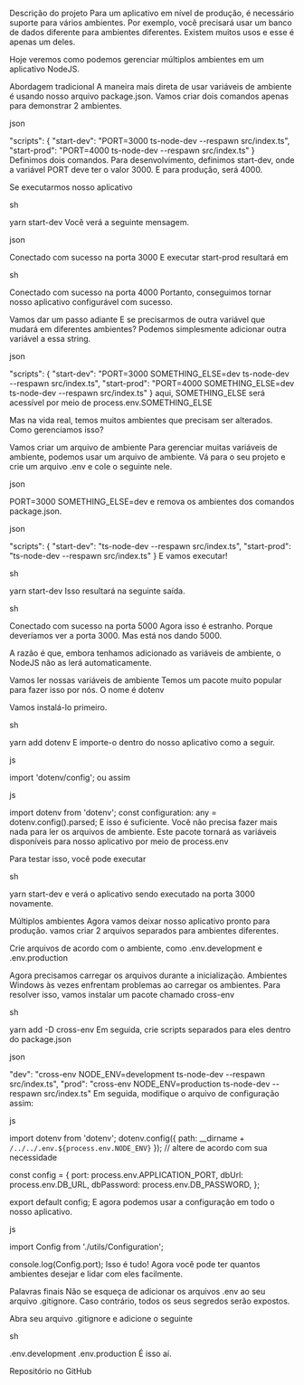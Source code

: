 Descrição do projeto
Para um aplicativo em nível de produção, é necessário suporte para vários ambientes. Por exemplo, você precisará usar um banco de dados diferente para ambientes diferentes. Existem muitos usos e esse é apenas um deles.

Hoje veremos como podemos gerenciar múltiplos ambientes em um aplicativo NodeJS.

Abordagem tradicional
A maneira mais direta de usar variáveis de ambiente é usando nosso arquivo package.json.
Vamos criar dois comandos apenas para demonstrar 2 ambientes.

json

"scripts": {
    "start-dev": "PORT=3000 ts-node-dev --respawn src/index.ts",
    "start-prod": "PORT=4000 ts-node-dev --respawn src/index.ts"
}
Definimos dois comandos. Para desenvolvimento, definimos start-dev, onde a variável PORT deve ter o valor 3000. E para produção, será 4000.

Se executarmos nosso aplicativo

sh

yarn start-dev
Você verá a seguinte mensagem.

json

Conectado com sucesso na porta 3000
E executar start-prod resultará em

sh

Conectado com sucesso na porta 4000
Portanto, conseguimos tornar nosso aplicativo configurável com sucesso.

Vamos dar um passo adiante
E se precisarmos de outra variável que mudará em diferentes ambientes? Podemos simplesmente adicionar outra variável a essa string.

json

"scripts": {
    "start-dev": "PORT=3000 SOMETHING_ELSE=dev ts-node-dev --respawn src/index.ts",
    "start-prod": "PORT=4000 SOMETHING_ELSE=dev ts-node-dev --respawn src/index.ts"
}
aqui, SOMETHING_ELSE será acessível por meio de process.env.SOMETHING_ELSE

Mas na vida real, temos muitos ambientes que precisam ser alterados. Como gerenciamos isso?

Vamos criar um arquivo de ambiente
Para gerenciar muitas variáveis de ambiente, podemos usar um arquivo de ambiente. Vá para o seu projeto e crie um arquivo .env e cole o seguinte nele.

json

PORT=3000
SOMETHING_ELSE=dev
e remova os ambientes dos comandos package.json.

json

"scripts": {
    "start-dev": "ts-node-dev --respawn src/index.ts",
    "start-prod": "ts-node-dev --respawn src/index.ts"
}
E vamos executar!

sh

yarn start-dev
Isso resultará na seguinte saída.

sh

Conectado com sucesso na porta 5000
Agora isso é estranho. Porque deveríamos ver a porta 3000. Mas está nos dando 5000.

A razão é que, embora tenhamos adicionado as variáveis de ambiente, o NodeJS não as lerá automaticamente.

Vamos ler nossas variáveis de ambiente
Temos um pacote muito popular para fazer isso por nós. O nome é dotenv

Vamos instalá-lo primeiro.

sh

yarn add dotenv
E importe-o dentro do nosso aplicativo como a seguir.

js

import 'dotenv/config';
ou assim

js

import dotenv from 'dotenv';
const configuration: any = dotenv.config().parsed;
E isso é suficiente. Você não precisa fazer mais nada para ler os arquivos de ambiente. Este pacote tornará as variáveis disponíveis para nosso aplicativo por meio de process.env

Para testar isso, você pode executar

sh

yarn start-dev
e verá o aplicativo sendo executado na porta 3000 novamente.

Múltiplos ambientes
Agora vamos deixar nosso aplicativo pronto para produção. vamos criar 2 arquivos separados para ambientes diferentes.

Crie arquivos de acordo com o ambiente, como .env.development e .env.production

Agora precisamos carregar os arquivos durante a inicialização. Ambientes Windows às vezes enfrentam problemas ao carregar os ambientes. Para resolver isso, vamos instalar um pacote chamado cross-env

sh

yarn add -D cross-env
Em seguida, crie scripts separados para eles dentro do package.json

json

"dev": "cross-env NODE_ENV=development ts-node-dev --respawn src/index.ts",
"prod": "cross-env NODE_ENV=production ts-node-dev --respawn src/index.ts"
Em seguida, modifique o arquivo de configuração assim:

js

import dotenv from 'dotenv';
dotenv.config({ path: __dirname + `/../../.env.${process.env.NODE_ENV}` }); // altere de acordo com sua necessidade

const config = {
  port: process.env.APPLICATION_PORT,
  dbUrl: process.env.DB_URL,
  dbPassword: process.env.DB_PASSWORD,
};

export default config;
E agora podemos usar a configuração em todo o nosso aplicativo.

js

import Config from './utils/Configuration';

console.log(Config.port);
Isso é tudo! Agora você pode ter quantos ambientes desejar e lidar com eles facilmente.

Palavras finais
Não se esqueça de adicionar os arquivos .env ao seu arquivo .gitignore. Caso contrário, todos os seus segredos serão expostos.

Abra seu arquivo .gitignore e adicione o seguinte

sh

.env.development
.env.production
É isso aí.

Repositório no GitHub